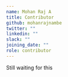 ```yaml
---
name: Mohan Raj A
title: Contributor
github: mohanrajnambe
twitter: ""
linkedin: ""
slack: ""
joining_date: ""
role: contributor
---
```


Still waiting for this
